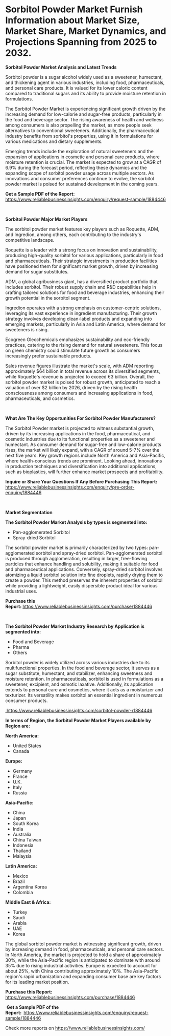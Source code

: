 <p><h1>Sorbitol Powder Market Furnish Information about Market Size, Market Share, Market Dynamics, and Projections Spanning from 2025 to 2032.</h1></p><p><strong>Sorbitol Powder Market Analysis and Latest Trends</strong></p>
<p><p>Sorbitol powder is a sugar alcohol widely used as a sweetener, humectant, and thickening agent in various industries, including food, pharmaceuticals, and personal care products. It is valued for its lower caloric content compared to traditional sugars and its ability to provide moisture retention in formulations. </p><p>The Sorbitol Powder Market is experiencing significant growth driven by the increasing demand for low-calorie and sugar-free products, particularly in the food and beverage sector. The rising awareness of health and wellness among consumers is also propelling the market, as more people seek alternatives to conventional sweeteners. Additionally, the pharmaceutical industry benefits from sorbitol's properties, using it in formulations for various medications and dietary supplements.</p><p>Emerging trends include the exploration of natural sweeteners and the expansion of applications in cosmetic and personal care products, where moisture retention is crucial. The market is expected to grow at a CAGR of 6.9% during the forecast period, reflecting these dynamics and the expanding scope of sorbitol powder usage across multiple sectors. As innovations and consumer preferences continue to evolve, the sorbitol powder market is poised for sustained development in the coming years.</p></p>
<p><strong>Get a Sample PDF of the Report:&nbsp;</strong> <a href="https://www.reliablebusinessinsights.com/enquiry/request-sample/1884446?utm_campaign=2224&utm_medium=2&utm_source=Github&utm_content=ia&utm_term=14022025&utm_id=sorbitol-powder">https://www.reliablebusinessinsights.com/enquiry/request-sample/1884446</a></p>
<p>&nbsp;</p>
<p><strong>Sorbitol Powder Major Market Players</strong></p>
<p><p>The sorbitol powder market features key players such as Roquette, ADM, and Ingredion, among others, each contributing to the industry's competitive landscape. </p><p>Roquette is a leader with a strong focus on innovation and sustainability, producing high-quality sorbitol for various applications, particularly in food and pharmaceuticals. Their strategic investments in production facilities have positioned them for significant market growth, driven by increasing demand for sugar substitutes.</p><p>ADM, a global agribusiness giant, has a diversified product portfolio that includes sorbitol. Their robust supply chain and R&D capabilities help in crafting tailored solutions for food and beverage industries, enhancing their growth potential in the sorbitol segment.</p><p>Ingredion operates with a strong emphasis on customer-centric solutions, leveraging its vast experience in ingredient manufacturing. Their growth strategy involves developing clean-label products and expanding into emerging markets, particularly in Asia and Latin America, where demand for sweeteners is rising.</p><p>Ecogreen Oleochemicals emphasizes sustainability and eco-friendly practices, catering to the rising demand for natural sweeteners. This focus on green chemistry could stimulate future growth as consumers increasingly prefer sustainable products.</p><p>Sales revenue figures illustrate the market's scale, with ADM reporting approximately $64 billion in total revenue across its diversified segments, while Roquette's revenue is projected to exceed €3 billion. Overall, the sorbitol powder market is poised for robust growth, anticipated to reach a valuation of over $2 billion by 2026, driven by the rising health consciousness among consumers and increasing applications in food, pharmaceuticals, and cosmetics.</p></p>
<p>&nbsp;</p>
<p><strong>What Are The Key Opportunities For Sorbitol Powder Manufacturers?</strong></p>
<p><p>The Sorbitol Powder market is projected to witness substantial growth, driven by its increasing applications in the food, pharmaceutical, and cosmetic industries due to its functional properties as a sweetener and humectant. As consumer demand for sugar-free and low-calorie products rises, the market will likely expand, with a CAGR of around 5-7% over the next five years. Key growth regions include North America and Asia-Pacific, where health-conscious trends are prominent. Looking ahead, innovations in production techniques and diversification into additional applications, such as bioplastics, will further enhance market prospects and profitability.</p></p>
<p><strong>Inquire or Share Your Questions If Any Before Purchasing This Report:</strong> <a href="https://www.reliablebusinessinsights.com/enquiry/pre-order-enquiry/1884446?utm_campaign=2224&utm_medium=2&utm_source=Github&utm_content=ia&utm_term=14022025&utm_id=sorbitol-powder">https://www.reliablebusinessinsights.com/enquiry/pre-order-enquiry/1884446</a></p>
<p>&nbsp;</p>
<p><strong>Market Segmentation</strong></p>
<p><strong>The Sorbitol Powder Market Analysis by types is segmented into:</strong></p>
<p><ul><li>Pan-agglomerated Sorbitol</li><li>Spray-dried Sorbitol</li></ul></p>
<p><p>The sorbitol powder market is primarily characterized by two types: pan-agglomerated sorbitol and spray-dried sorbitol. Pan-agglomerated sorbitol is produced through agglomeration, resulting in larger, free-flowing particles that enhance handling and solubility, making it suitable for food and pharmaceutical applications. Conversely, spray-dried sorbitol involves atomizing a liquid sorbitol solution into fine droplets, rapidly drying them to create a powder. This method preserves the inherent properties of sorbitol while providing a lightweight, easily dispersible product ideal for various industrial uses.</p></p>
<p><strong>Purchase this Report:&nbsp;</strong><a href="https://www.reliablebusinessinsights.com/purchase/1884446?utm_campaign=2224&utm_medium=2&utm_source=Github&utm_content=ia&utm_term=14022025&utm_id=sorbitol-powder">https://www.reliablebusinessinsights.com/purchase/1884446</a></p>
<p>&nbsp;</p>
<p><strong>The Sorbitol Powder Market Industry Research by Application is segmented into:</strong></p>
<p><ul><li>Food and Beverage</li><li>Pharma</li><li>Others</li></ul></p>
<p><p>Sorbitol powder is widely utilized across various industries due to its multifunctional properties. In the food and beverage sector, it serves as a sugar substitute, humectant, and stabilizer, enhancing sweetness and moisture retention. In pharmaceuticals, sorbitol is used in formulations as a sweetener, excipient, and osmotic laxative. Additionally, its application extends to personal care and cosmetics, where it acts as a moisturizer and texturizer. Its versatility makes sorbitol an essential ingredient in numerous consumer products.</p></p>
<p><a href="https://www.reliablebusinessinsights.com/sorbitol-powder-r1884446?utm_campaign=2224&utm_medium=2&utm_source=Github&utm_content=ia&utm_term=14022025&utm_id=sorbitol-powder">&nbsp;https://www.reliablebusinessinsights.com/sorbitol-powder-r1884446</a></p>
<p><strong>In terms of Region, the Sorbitol Powder Market Players available by Region are:</strong></p>
<p>
    <p> <strong> North America: </strong>
        <ul>
            <li>United States</li>
            <li>Canada</li>
        </ul>
        </p> 
    <p> <strong> Europe: </strong>
        <ul>
            <li>Germany</li>
            <li>France</li>
            <li>U.K.</li>
            <li>Italy</li>
            <li>Russia</li>
        </ul>
        </p> 
    <p> <strong> Asia-Pacific: </strong>
        <ul>
            <li>China</li>
            <li>Japan</li>
            <li>South Korea</li>
            <li>India</li>
            <li>Australia</li>
            <li>China Taiwan</li>
            <li>Indonesia</li>
            <li>Thailand</li>
            <li>Malaysia</li>
        </ul>
        </p> 
    <p> <strong> Latin America: </strong>
        <ul>
            <li>Mexico</li>
            <li>Brazil</li>
            <li>Argentina Korea</li>
            <li>Colombia</li>
        </ul>
        </p> 
    <p> <strong> Middle East & Africa: </strong>
        <ul>
            <li>Turkey</li>
            <li>Saudi</li>
            <li>Arabia</li>
            <li>UAE</li>
            <li>Korea</li>
        </ul>
    </p>
    </p>
<p><p>The global sorbitol powder market is witnessing significant growth, driven by increasing demand in food, pharmaceuticals, and personal care sectors. In North America, the market is projected to hold a share of approximately 30%, while the Asia-Pacific region is anticipated to dominate with around 35% due to rising industrial activities. Europe is expected to account for about 25%, with China contributing approximately 10%. The Asia-Pacific region's rapid urbanization and expanding consumer base are key factors for its leading market position.</p></p>
<p><strong>Purchase this Report: </strong><a href="https://www.reliablebusinessinsights.com/purchase/1884446?utm_campaign=2224&utm_medium=2&utm_source=Github&utm_content=ia&utm_term=14022025&utm_id=sorbitol-powder">https://www.reliablebusinessinsights.com/purchase/1884446</a></p>
<p>&nbsp;<strong>Get a Sample PDF of the Report:&nbsp;&nbsp;</strong><a href="https://www.reliablebusinessinsights.com/enquiry/request-sample/1884446?utm_campaign=2224&utm_medium=2&utm_source=Github&utm_content=ia&utm_term=14022025&utm_id=sorbitol-powder">https://www.reliablebusinessinsights.com/enquiry/request-sample/1884446</a></p>
<p><strong></strong></p>
<p>Check more reports on <a href="https://www.reliablebusinessinsights.com/?utm_campaign=2224&utm_medium=2&utm_source=Github&utm_content=ia&utm_term=14022025&utm_id=sorbitol-powder">https://www.reliablebusinessinsights.com/</a></p>